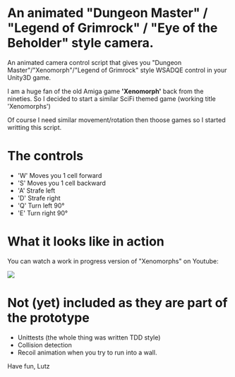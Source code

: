 # An animated "Dungeon Master" / "Legend of Grimrock" / "Eye of the Beholder" style camera.

An animated camera control script that gives you "Dungeon Master"/"Xenomorph"/"Legend of Grimrock" style WSADQE control in your Unity3D game.

I am a huge fan of the old Amiga game **'Xenomorph'** back from the nineties. So I decided to start a similar SciFi themed game (working title 'Xenomorphs')

Of course I need similar movement/rotation then thoose games so I started writting this script. 

# The controls
* 'W' Moves you 1 cell forward
* 'S' Moves you 1 cell backward
* 'A' Strafe left
* 'D' Strafe right
* 'Q' Turn left 90°
* 'E' Turn right 90°

# What it looks like in action
You can watch a work in progress version of "Xenomorphs" on Youtube:

[![](https://i9.ytimg.com/vi/Vktcj-LS-bo/mq2.jpg)](https://youtu.be/Vktcj-LS-bo "Click me!")

# Not (yet) included as they are part of the prototype
* Unittests (the whole thing was written TDD style)
* Collision detection
* Recoil animation when you try to run into a wall.


Have fun, Lutz
